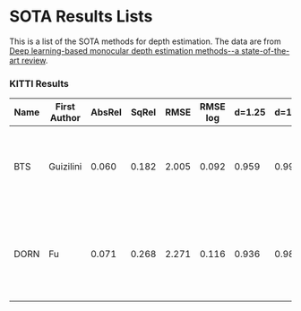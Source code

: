 # SOTA Results Lists

This is a list of the SOTA methods for depth estimation. The data are from [Deep learning-based monocular depth estimation methods--a state-of-the-art review](https://www.mdpi.com/1424-8220/20/8/2272/htm).

### KITTI Results
| Name | First Author | AbsRel | SqRel | RMSE  | RMSE log | d=1.25 | d=1.25sq | d=1.25cb | Paper | Conf. & Year |
| ---- | ------------ | ------ | ----- | ----  | -------- | ------ | -------- | -------- | ----- | ------------ |
| BTS  | Guizilini    | 0.060  | 0.182 | 2.005 | 0.092    | 0.959  | 0.994    | 0.999    | 3D packing for self-supervised monocular depth estimation | arXiv 1905.02693 |
| DORN | Fu           | 0.071  | 0.268 | 2.271 | 0.116    | 0.936  | 0.985    | 0.995    | Deep ordinal regression network for monocular depth estimation | CVPR 2018 |
